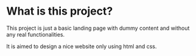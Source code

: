# What is this project?

This project is just a basic landing page with dummy content and without any real functionalities.

It is aimed to design a nice website only using html and css.

